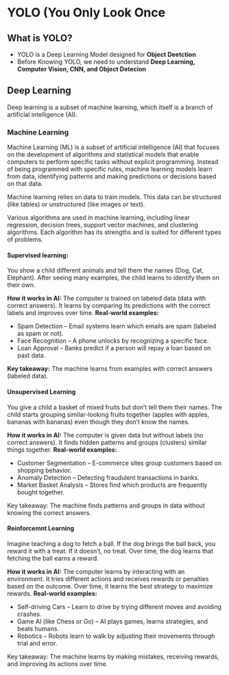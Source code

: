 # YOLO (You Only Look Once
## What is YOLO?
* YOLO is a Deep Learning Model designed for **Object Deetction**
* Before Knowing YOLO, we need to understand **Deep Learning, Computer Vision, CNN, and Object Detecion**

## Deep Learning
Deep learning is a subset of machine learning, which itself is a branch of artificial intelligence (AI).
### Machine Learning
Machine Learning (ML) is a subset of artificial intelligence (AI) that focuses on the development of algorithms and statistical models that enable computers to perform specific tasks without explicit programming. 
Instead of being programmed with specific rules, machine learning models learn from data, identifying patterns and making predictions or decisions based on that data.

Machine learning relies on data to train models. This data can be structured (like tables) or unstructured (like images or text).

Various algorithms are used in machine learning, including linear regression, decision trees, support vector machines, and clustering algorithms. Each algorithm has its strengths and is suited for different types of problems.

#### Supervised learning:
You show a child different animals and tell them the names (Dog, Cat, Elephant). After seeing many examples, the child learns to identify them on their own.

**How it works in AI:**
The computer is trained on labeled data (data with correct answers).
It learns by comparing its predictions with the correct labels and improves over time.
**Real-world examples:** 
* Spam Detection – Email systems learn which emails are spam (labeled as spam or not).
* Face Recognition – A phone unlocks by recognizing a specific face.
* Loan Approval – Banks predict if a person will repay a loan based on past data.

**Key takeaway:**
The machine learns from examples with correct answers (labeled data).

#### Unsupervised Learning
You give a child a basket of mixed fruits but don’t tell them their names. The child starts grouping similar-looking fruits together (apples with apples, bananas with bananas) even though they don’t know the names.

**How it works in AI:**
The computer is given data but without labels (no correct answers).
It finds hidden patterns and groups (clusters) similar things together.
**Real-world examples:**
* Customer Segmentation – E-commerce sites group customers based on shopping behavior.
* Anomaly Detection – Detecting fraudulent transactions in banks.
* Market Basket Analysis – Stores find which products are frequently bought together.

Key takeaway:
The machine finds patterns and groups in data without knowing the correct answers.

#### Reinforcemnt Learning
Imagine teaching a dog to fetch a ball. If the dog brings the ball back, you reward it with a treat. If it doesn’t, no treat. Over time, the dog learns that fetching the ball earns a reward.

**How it works in AI:**
The computer learns by interacting with an environment.
It tries different actions and receives rewards or penalties based on the outcome.
Over time, it learns the best strategy to maximize rewards.
**Real-world examples:**
* Self-driving Cars – Learn to drive by trying different moves and avoiding crashes.
* Game AI (like Chess or Go) – AI plays games, learns strategies, and beats humans.
* Robotics – Robots learn to walk by adjusting their movements through trial and error.

Key takeaway:
The machine learns by making mistakes, receiving rewards, and improving its actions over time.




